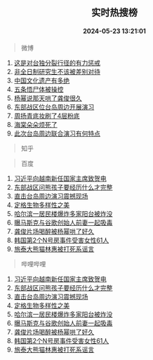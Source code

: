 <div align="center"><h2>实时热搜榜</h2><h4>2024-05-23 13:21:01</h4></div>

> 微博  

1. [这是对台独分裂行径的有力惩戒](https://s.weibo.com/weibo?q=%23%E8%BF%99%E6%98%AF%E5%AF%B9%E5%8F%B0%E7%8B%AC%E5%88%86%E8%A3%82%E8%A1%8C%E5%BE%84%E7%9A%84%E6%9C%89%E5%8A%9B%E6%83%A9%E6%88%92%23&t=31&band_rank=1&Refer=top)<br />
2. [非全日制研究生不该被差别对待](https://s.weibo.com/weibo?q=%23%E9%9D%9E%E5%85%A8%E6%97%A5%E5%88%B6%E7%A0%94%E7%A9%B6%E7%94%9F%E4%B8%8D%E8%AF%A5%E8%A2%AB%E5%B7%AE%E5%88%AB%E5%AF%B9%E5%BE%85%23&t=31&band_rank=2&Refer=top)<br />
3. [中国文化遗产有多绝](https://s.weibo.com/weibo?q=%23%E4%B8%AD%E5%9B%BD%E6%96%87%E5%8C%96%E9%81%97%E4%BA%A7%E6%9C%89%E5%A4%9A%E7%BB%9D%23&t=31&band_rank=3&Refer=top)<br />
4. [五条悟尸体被操控](https://s.weibo.com/weibo?q=%23%E4%BA%94%E6%9D%A1%E6%82%9F%E5%B0%B8%E4%BD%93%E8%A2%AB%E6%93%8D%E6%8E%A7%23&t=31&band_rank=4&Refer=top)<br />
5. [杨幂说那天哄了龚俊很久](https://s.weibo.com/weibo?q=%23%E6%9D%A8%E5%B9%82%E8%AF%B4%E9%82%A3%E5%A4%A9%E5%93%84%E4%BA%86%E9%BE%9A%E4%BF%8A%E5%BE%88%E4%B9%85%23&t=31&band_rank=5&Refer=top)<br />
6. [东部战区位台岛周边开展演习](https://s.weibo.com/weibo?q=%23%E4%B8%9C%E9%83%A8%E6%88%98%E5%8C%BA%E4%BD%8D%E5%8F%B0%E5%B2%9B%E5%91%A8%E8%BE%B9%E5%BC%80%E5%B1%95%E6%BC%94%E4%B9%A0%23&t=31&band_rank=6&Refer=top)<br />
7. [周扬青底妆刷了4层粉底](https://s.weibo.com/weibo?q=%E5%91%A8%E6%89%AC%E9%9D%92%E5%BA%95%E5%A6%86%E5%88%B7%E4%BA%864%E5%B1%82%E7%B2%89%E5%BA%95&t=31&band_rank=7&Refer=top)<br />
8. [海棠朵朵烦死了](https://s.weibo.com/weibo?q=%23%E6%B5%B7%E6%A3%A0%E6%9C%B5%E6%9C%B5%E7%83%A6%E6%AD%BB%E4%BA%86%23&t=31&band_rank=8&Refer=top)<br />
9. [此次台岛周边联合演习有何特点](https://s.weibo.com/weibo?q=%23%E6%AD%A4%E6%AC%A1%E5%8F%B0%E5%B2%9B%E5%91%A8%E8%BE%B9%E8%81%94%E5%90%88%E6%BC%94%E4%B9%A0%E6%9C%89%E4%BD%95%E7%89%B9%E7%82%B9%23&t=31&band_rank=9&Refer=top)<br />

> 知乎  


> 百度  

1. [习近平向越南新任国家主席致贺电](https://www.baidu.com/s?wd=%E4%B9%A0%E8%BF%91%E5%B9%B3%E5%90%91%E8%B6%8A%E5%8D%97%E6%96%B0%E4%BB%BB%E5%9B%BD%E5%AE%B6%E4%B8%BB%E5%B8%AD%E8%87%B4%E8%B4%BA%E7%94%B5&sa=fyb_news&rsv_dl=fyb_news)<br />
2. [东部战区问熊孩子要经历什么才完整](https://www.baidu.com/s?wd=%E4%B8%9C%E9%83%A8%E6%88%98%E5%8C%BA%E9%97%AE%E7%86%8A%E5%AD%A9%E5%AD%90%E8%A6%81%E7%BB%8F%E5%8E%86%E4%BB%80%E4%B9%88%E6%89%8D%E5%AE%8C%E6%95%B4&sa=fyb_news&rsv_dl=fyb_news)<br />
3. [直击台岛周边演习震撼现场](https://www.baidu.com/s?wd=%E7%9B%B4%E5%87%BB%E5%8F%B0%E5%B2%9B%E5%91%A8%E8%BE%B9%E6%BC%94%E4%B9%A0%E9%9C%87%E6%92%BC%E7%8E%B0%E5%9C%BA&sa=fyb_news&rsv_dl=fyb_news)<br />
4. [定格生物多样性之美](https://www.baidu.com/s?wd=%E5%AE%9A%E6%A0%BC%E7%94%9F%E7%89%A9%E5%A4%9A%E6%A0%B7%E6%80%A7%E4%B9%8B%E7%BE%8E&sa=fyb_news&rsv_dl=fyb_news)<br />
5. [哈尔滨一居民楼爆炸多家阳台被炸没](https://www.baidu.com/s?wd=%E5%93%88%E5%B0%94%E6%BB%A8%E4%B8%80%E5%B1%85%E6%B0%91%E6%A5%BC%E7%88%86%E7%82%B8%E5%A4%9A%E5%AE%B6%E9%98%B3%E5%8F%B0%E8%A2%AB%E7%82%B8%E6%B2%A1&sa=fyb_news&rsv_dl=fyb_news)<br />
6. [曝马斯克与谷歌创始人前妻一起吸毒](https://www.baidu.com/s?wd=%E6%9B%9D%E9%A9%AC%E6%96%AF%E5%85%8B%E4%B8%8E%E8%B0%B7%E6%AD%8C%E5%88%9B%E5%A7%8B%E4%BA%BA%E5%89%8D%E5%A6%BB%E4%B8%80%E8%B5%B7%E5%90%B8%E6%AF%92&sa=fyb_news&rsv_dl=fyb_news)<br />
7. [龚俊片场喝醉被杨幂哄了好久](https://www.baidu.com/s?wd=%E9%BE%9A%E4%BF%8A%E7%89%87%E5%9C%BA%E5%96%9D%E9%86%89%E8%A2%AB%E6%9D%A8%E5%B9%82%E5%93%84%E4%BA%86%E5%A5%BD%E4%B9%85&sa=fyb_news&rsv_dl=fyb_news)<br />
8. [韩国第2个N号房事件受害女性61人](https://www.baidu.com/s?wd=%E9%9F%A9%E5%9B%BD%E7%AC%AC2%E4%B8%AAN%E5%8F%B7%E6%88%BF%E4%BA%8B%E4%BB%B6%E5%8F%97%E5%AE%B3%E5%A5%B3%E6%80%A761%E4%BA%BA&sa=fyb_news&rsv_dl=fyb_news)<br />
9. [旅泰大熊猫林惠被打死系谣言](https://www.baidu.com/s?wd=%E6%97%85%E6%B3%B0%E5%A4%A7%E7%86%8A%E7%8C%AB%E6%9E%97%E6%83%A0%E8%A2%AB%E6%89%93%E6%AD%BB%E7%B3%BB%E8%B0%A3%E8%A8%80&sa=fyb_news&rsv_dl=fyb_news)<br />

> 哔哩哔哩  

1. [习近平向越南新任国家主席致贺电](https://www.baidu.com/s?wd=%E4%B9%A0%E8%BF%91%E5%B9%B3%E5%90%91%E8%B6%8A%E5%8D%97%E6%96%B0%E4%BB%BB%E5%9B%BD%E5%AE%B6%E4%B8%BB%E5%B8%AD%E8%87%B4%E8%B4%BA%E7%94%B5&sa=fyb_news&rsv_dl=fyb_news)<br />
2. [东部战区问熊孩子要经历什么才完整](https://www.baidu.com/s?wd=%E4%B8%9C%E9%83%A8%E6%88%98%E5%8C%BA%E9%97%AE%E7%86%8A%E5%AD%A9%E5%AD%90%E8%A6%81%E7%BB%8F%E5%8E%86%E4%BB%80%E4%B9%88%E6%89%8D%E5%AE%8C%E6%95%B4&sa=fyb_news&rsv_dl=fyb_news)<br />
3. [直击台岛周边演习震撼现场](https://www.baidu.com/s?wd=%E7%9B%B4%E5%87%BB%E5%8F%B0%E5%B2%9B%E5%91%A8%E8%BE%B9%E6%BC%94%E4%B9%A0%E9%9C%87%E6%92%BC%E7%8E%B0%E5%9C%BA&sa=fyb_news&rsv_dl=fyb_news)<br />
4. [定格生物多样性之美](https://www.baidu.com/s?wd=%E5%AE%9A%E6%A0%BC%E7%94%9F%E7%89%A9%E5%A4%9A%E6%A0%B7%E6%80%A7%E4%B9%8B%E7%BE%8E&sa=fyb_news&rsv_dl=fyb_news)<br />
5. [哈尔滨一居民楼爆炸多家阳台被炸没](https://www.baidu.com/s?wd=%E5%93%88%E5%B0%94%E6%BB%A8%E4%B8%80%E5%B1%85%E6%B0%91%E6%A5%BC%E7%88%86%E7%82%B8%E5%A4%9A%E5%AE%B6%E9%98%B3%E5%8F%B0%E8%A2%AB%E7%82%B8%E6%B2%A1&sa=fyb_news&rsv_dl=fyb_news)<br />
6. [曝马斯克与谷歌创始人前妻一起吸毒](https://www.baidu.com/s?wd=%E6%9B%9D%E9%A9%AC%E6%96%AF%E5%85%8B%E4%B8%8E%E8%B0%B7%E6%AD%8C%E5%88%9B%E5%A7%8B%E4%BA%BA%E5%89%8D%E5%A6%BB%E4%B8%80%E8%B5%B7%E5%90%B8%E6%AF%92&sa=fyb_news&rsv_dl=fyb_news)<br />
7. [龚俊片场喝醉被杨幂哄了好久](https://www.baidu.com/s?wd=%E9%BE%9A%E4%BF%8A%E7%89%87%E5%9C%BA%E5%96%9D%E9%86%89%E8%A2%AB%E6%9D%A8%E5%B9%82%E5%93%84%E4%BA%86%E5%A5%BD%E4%B9%85&sa=fyb_news&rsv_dl=fyb_news)<br />
8. [韩国第2个N号房事件受害女性61人](https://www.baidu.com/s?wd=%E9%9F%A9%E5%9B%BD%E7%AC%AC2%E4%B8%AAN%E5%8F%B7%E6%88%BF%E4%BA%8B%E4%BB%B6%E5%8F%97%E5%AE%B3%E5%A5%B3%E6%80%A761%E4%BA%BA&sa=fyb_news&rsv_dl=fyb_news)<br />
9. [旅泰大熊猫林惠被打死系谣言](https://www.baidu.com/s?wd=%E6%97%85%E6%B3%B0%E5%A4%A7%E7%86%8A%E7%8C%AB%E6%9E%97%E6%83%A0%E8%A2%AB%E6%89%93%E6%AD%BB%E7%B3%BB%E8%B0%A3%E8%A8%80&sa=fyb_news&rsv_dl=fyb_news)<br />
